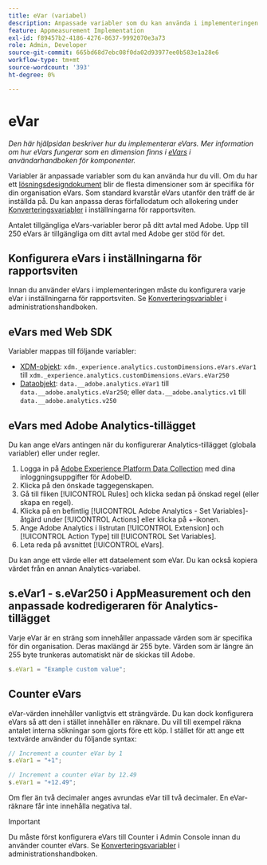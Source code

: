 ```yaml
---
title: eVar (variabel)
description: Anpassade variabler som du kan använda i implementeringen.
feature: Appmeasurement Implementation
exl-id: f89457b2-4186-4276-8637-9992070e3a73
role: Admin, Developer
source-git-commit: 665bd68d7ebc08f0da02d93977ee0b583e1a28e6
workflow-type: tm+mt
source-wordcount: '393'
ht-degree: 0%

---
```


# eVar

*Den här hjälpsidan beskriver hur du implementerar eVars. Mer information om hur eVars fungerar som en dimension finns i [eVars](/help/components/dimensions/evar.md) i användarhandboken för komponenter.*

Variabler är anpassade variabler som du kan använda hur du vill. Om du har ett [lösningsdesigndokument](/help/implement/prepare/solution-design.md) blir de flesta dimensioner som är specifika för din organisation eVars. Som standard kvarstår eVars utanför den träff de är inställda på. Du kan anpassa deras förfallodatum och allokering under [Konverteringsvariabler](/help/admin/admin/c-manage-report-suites/c-edit-report-suites/conversion-var-admin/conversion-var-admin.md) i inställningarna för rapportsviten.

Antalet tillgängliga eVars-variabler beror på ditt avtal med Adobe. Upp till 250 eVars är tillgängliga om ditt avtal med Adobe ger stöd för det.

## Konfigurera eVars i inställningarna för rapportsviten

Innan du använder eVars i implementeringen måste du konfigurera varje eVar i inställningarna för rapportsviten. Se [Konverteringsvariabler](/help/admin/admin/c-manage-report-suites/c-edit-report-suites/conversion-var-admin/conversion-var-admin.md) i administrationshandboken.

## eVars med Web SDK

Variabler mappas till följande variabler:

* [XDM-objekt](/help/implement/aep-edge/xdm-var-mapping.md): `xdm._experience.analytics.customDimensions.eVars.eVar1` till `xdm._experience.analytics.customDimensions.eVars.eVar250`
* [Dataobjekt](/help/implement/aep-edge/data-var-mapping.md): `data.__adobe.analytics.eVar1` till `data.__adobe.analytics.eVar250`; eller `data.__adobe.analytics.v1` till `data.__adobe.analytics.v250`

## eVars med Adobe Analytics-tillägget

Du kan ange eVars antingen när du konfigurerar Analytics-tillägget (globala variabler) eller under regler.

1. Logga in på [Adobe Experience Platform Data Collection](https://experience.adobe.com/data-collection) med dina inloggningsuppgifter för AdobeID.
2. Klicka på den önskade taggegenskapen.
3. Gå till fliken [!UICONTROL Rules] och klicka sedan på önskad regel (eller skapa en regel).
4. Klicka på en befintlig [!UICONTROL Adobe Analytics - Set Variables]-åtgärd under [!UICONTROL Actions] eller klicka på +-ikonen.
5. Ange Adobe Analytics i listrutan [!UICONTROL Extension] och [!UICONTROL Action Type] till [!UICONTROL Set Variables].
6. Leta reda på avsnittet [!UICONTROL eVars].

Du kan ange ett värde eller ett dataelement som eVar. Du kan också kopiera värdet från en annan Analytics-variabel.

## s.eVar1 - s.eVar250 i AppMeasurement och den anpassade kodredigeraren för Analytics-tillägget

Varje eVar är en sträng som innehåller anpassade värden som är specifika för din organisation. Deras maxlängd är 255 byte. Värden som är längre än 255 byte trunkeras automatiskt när de skickas till Adobe.

```js
s.eVar1 = "Example custom value";
```

## Counter eVars

eVar-värden innehåller vanligtvis ett strängvärde. Du kan dock konfigurera eVars så att den i stället innehåller en räknare. Du vill till exempel räkna antalet interna sökningar som gjorts före ett köp. I stället för att ange ett textvärde använder du följande syntax:

```js
// Increment a counter eVar by 1
s.eVar1 = "+1";

// Increment a counter eVar by 12.49
s.eVar1 = "+12.49";
```

Om fler än två decimaler anges avrundas eVar till två decimaler. En eVar-räknare får inte innehålla negativa tal.

>[!IMPORTANT]
>
>Du måste först konfigurera eVars till Counter i Admin Console innan du använder counter eVars. Se [Konverteringsvariabler](/help/admin/admin/c-manage-report-suites/c-edit-report-suites/conversion-var-admin/conversion-var-admin.md) i administrationshandboken.
